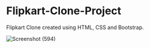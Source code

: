 # Flipkart-Clone-Project
Flipkart Clone created using HTML, CSS and Bootstrap.

![Screenshot (594)](https://user-images.githubusercontent.com/100675296/217867892-9e895a7e-57f7-4b65-bc7c-644d74d76457.png)
